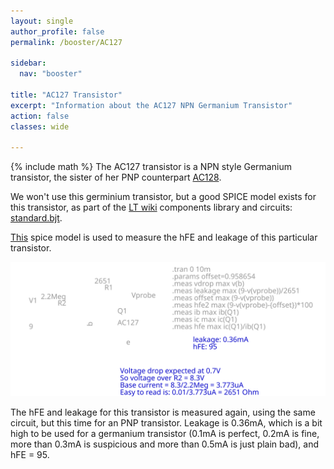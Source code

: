 ```yaml
---
layout: single
author_profile: false
permalink: /booster/AC127

sidebar:
  nav: "booster"

title: "AC127 Transistor"
excerpt: "Information about the AC127 NPN Germanium Transistor"
action: false
classes: wide

---
```


{% include math %}
The AC127 transistor is a NPN style Germanium transistor, the sister of her PNP counterpart [AC128](/booster/AC128).

We won't use this germinium transistor, but a good SPICE model exists for this transistor, as part of the [LT wiki](http://ltwiki.org) components library and circuits: [standard.bjt](http://ltwiki.org/index.php?title=Standard.bjt).

[This](/assets/spice/booster/AC127-hFE.asc) spice model is used to measure the hFE and leakage of this particular transistor.

![](/assets/images/booster/AC127-hFE.svg)

The hFE and leakage for this transistor is measured again, using the same circuit, but this time for an PNP transistor. Leakage is 0.36mA, which is a bit high to be used for a germanium transistor (0.1mA is perfect, 0.2mA is fine, more than 0.3mA is suspicious and more than 0.5mA is just plain bad), and hFE = 95.
